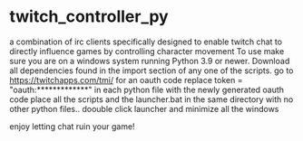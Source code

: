 # twitch_controller_py
a combination of irc clients specifically designed to enable twitch chat to directly influence games by controlling character movement
To use make sure you are on a windows system running Python 3.9 or newer.
Download all dependencies found in the import section of any one of the scripts.
go to https://twitchapps.com/tmi/ for an oauth code
replace token = "oauth:*************" in each python file with the newly generated oauth code
place all the scripts and the launcher.bat in the same directory with no other python files..
doouble click launcher and minimize all the windows

enjoy letting chat ruin your game!
